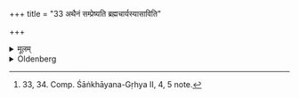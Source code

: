 +++
title = "33 अथैनं सम्प्रेष्यति ब्रह्मचार्यस्यासाविति"

+++

<details><summary>मूलम्</summary>

अथैनं सम्प्रेष्यति ब्रह्मचार्यस्यासाविति ३३
</details>

<details><summary>Oldenberg</summary>

33. [^9]  He then directs him (to observe the duties of Brahmacarya, by the formula), 'A student art thou, N.N.!' (ibid. 25).


[^9]:  33, 34. Comp. Śāṅkhāyana-Gṛhya II, 4, 5 note.
</details>
